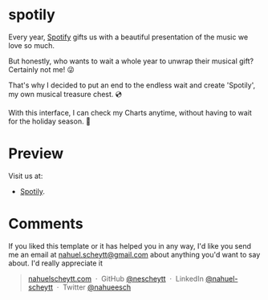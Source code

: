 # spotily

Every year, [Spotify](https://www.spotify.com/) gifts us with a beautiful presentation of the music we love so much.

But honestly, who wants to wait a whole year to unwrap their musical gift? Certainly not me! 😜

That's why I decided to put an end to the endless wait and create 'Spotily', my own musical treasure chest. 💿

With this interface, I can check my Charts anytime, without having to wait for the holiday season. 🎵

# Preview

Visit us at:

- [Spotily](https://spotily-inky.vercel.app).

# Comments

If you liked this template or it has helped you in any way, I'd like you send me an email at <nahuel.scheytt@gmail.com> about anything you'd want to say about. I'd really appreciate it

> [nahuelscheytt.com](https://www.nahuelscheytt.com) &nbsp;&middot;&nbsp;
> GitHub [@nescheytt](https://github.com/nescheytt) &nbsp;&middot;&nbsp;
> LinkedIn [@nahuel-scheytt](https://www.linkedin.com/in/nahuel-scheytt/) &nbsp;&middot;&nbsp;
> Twitter [@nahueesch](https://twitter.com/nahueesch)
